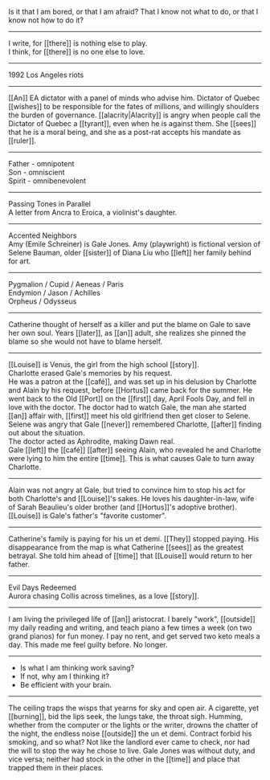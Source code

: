 

Is it that I am bored, or that I am afraid? That I know not what to do, or that I know not how to do it?
- - -
I write, for [[there]] is nothing else to play.  
I think, for [[there]] is no one else to love.
- - - 
1992 Los Angeles riots
- - - 
[[An]] EA dictator with a panel of minds who advise him. Dictator of Quebec [[wishes]] to be responsible for the fates of millions, and willingly shoulders the burden of governance. [[alacrity|Alacrity]] is angry when people call the Dictator of Quebec a [[tyrant]], even when he is against them. She [[sees]] that he is a moral being, and she as a post-rat accepts his mandate as [[ruler]].
- - - 
Father - omnipotent  
Son - omniscient  
Spirit - omnibenevolent
- - -
Passing Tones in Parallel  
A letter from Ancra to Eroica, a violinist's daughter.  
- - -
Accented Neighbors  
Amy (Emile Schreiner) is Gale Jones. Amy (playwright) is fictional version of Selene Bauman, older [[sister]] of Diana Liu who [[left]] her family behind for art.  
- - -
Pygmalion / Cupid / Aeneas / Paris  
Endymion / Jason / Achilles  
Orpheus / Odysseus  
- - -
Catherine thought of herself as a killer and put the blame on Gale to save her own soul. Years [[later]], as [[an]] adult, she realizes she pinned the blame so she would not have to blame herself.  
- - -
[[Louise]] is Venus, the girl from the high school [[story]].  
Charlotte erased Gale's memories by his request.  
He was a patron at the [[café]], and was set up in his delusion by Charlotte and Alain by his request, before [[Hortus]] came back for the summer. He went back to the Old [[Port]] on the [[first]] day, April Fools Day, and fell in love with the doctor. The doctor had to watch Gale, the man ahe started [[an]] affair with, [[first]] meet his old girlfriend then get closer to Selene. Selene was angry that Gale [[never]] remembered Charlotte, [[after]] finding out about the situation.  
The doctor acted as Aphrodite, making Dawn real.  
Gale [[left]] the [[café]] [[after]] seeing Alain, who revealed he and Charlotte were lying to him the entire [[time]]. This is what causes Gale to turn away Charlotte.  
- - -
Alain was not angry at Gale, but tried to convince him to stop his act for both Charlotte's and [[Louise]]'s sakes. He loves his daughter-in-law, wife of Sarah Beaulieu's older brother (and [[Hortus]]'s adoptive brother). [[Louise]] is Gale's father's "favorite customer".  
- - -
Catherine's family is paying for his un et demi. [[They]] stopped paying. His disappearance from the map is what Catherine [[sees]] as the greatest betrayal. She told him ahead of [[time]] that [[Louise]] would return to her father.  
- - -
Evil Days Redeemed  
Aurora chasing Collis across timelines, as a love [[story]].
- - -
I am living the privileged life of [[an]] aristocrat. I barely "work", [[outside]] my daily reading and writing, and teach piano a few times a week (on two grand pianos) for fun money. I pay no rent, and get served two keto meals a day. This made me feel guilty before. No longer.
- - -
- Is what I am thinking work saving?
- If not, why am I thinking it?
- Be efficient with your brain.
-  - -
The ceiling traps the wisps that yearns for sky and open air. A cigarette, yet [[burning]], bid the lips seek, the lungs take, the throat sigh. Humming, whether from the computer or the lights or the writer, drowns the chatter of the night, the endless noise [[outside]] the un et demi. Contract forbid his smoking, and so what? Not like the landlord ever came to check, nor had the will to stop the way he chose to live. Gale Jones was without duty, and vice versa; neither had stock in the other in the [[time]] and place that trapped them in their places.
